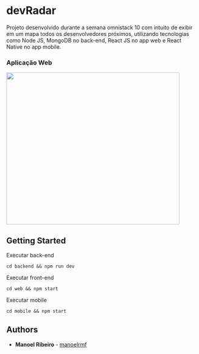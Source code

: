 # devRadar
Projeto desenvolvido durante a semana omnistack 10 com intuito de exibir em um mapa todos os desenvolvedores próximos, utilizando tecnologias como Node JS, MongoDB no back-end, React JS no app web e React Native no app mobile.

### Aplicação Web
<img src="https://user-images.githubusercontent.com/28743763/79703531-c45cd900-8282-11ea-9d0d-1ad0203ed6e1.png" 
width="95%" height="400px"
/> 


## Getting Started

Executar back-end

```
cd backend && npm run dev
```

Executar front-end

```
cd web && npm start
```

Executar mobile

```
cd mobile && npm start
```

## Authors

* **Manoel Ribeiro** - [manoelrmf](https://github.com/manoelrmf)

